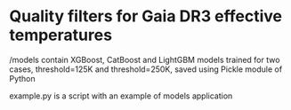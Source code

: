 # Quality filters for Gaia DR3 effective temperatures

/models contain XGBoost, CatBoost and LightGBM models trained for two cases, threshold=125K and threshold=250K, saved using Pickle module of Python

example.py is a script with an example of models application
